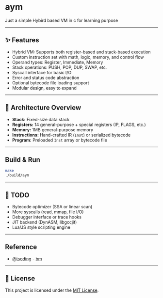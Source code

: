 # aym

Just a simple Hybird based VM in c for learning purpose

---

## ✨ Features

- Hybrid VM: Supports both register-based and stack-based execution
- Custom instruction set with math, logic, memory, and control flow
- Operand types: Register, Immediate, Memory
- Stack operations: PUSH, POP, DUP, SWAP, etc.
- Syscall interface for basic I/O
- Error and status code abstraction
- Optional bytecode file loading support
- Modular design, easy to expand

---

## 🧱 Architecture Overview

- **Stack:** Fixed-size data stack
- **Registers:** 14 general-purpose + special registers (IP, FLAGS, etc.)
- **Memory:** 1MB general-purpose memory
- **Instructions:** Hand-crafted IR (`Inst`) or serialized bytecode
- **Program:** Preloaded `Inst` array or bytecode file

---

## Build & Run

```bash
make
./build/aym
```

---

## 🔮 TODO

* Bytecode optimizer (SSA or linear scan)
* More syscalls (read, mmap, file I/O)
* Debugger interface or trace hooks
* JIT backend (DynASM, libgccjit)
* Lua/JS style scripting engine

---

## Reference

- [@tsoding](https://github.com/tsoding/) - [bm](https://github.com/tsoding/bm/)

---

## 📜 License

This project is licensed under the [MIT License](/LICENSE).
